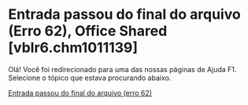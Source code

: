 
# Entrada passou do final do arquivo (Erro 62), Office Shared [vblr6.chm1011139]

Olá! Você foi redirecionado para uma das nossas páginas de Ajuda F1. Selecione o tópico que estava procurando abaixo.

[Entrada passou do final do arquivo (erro 62)](http://msdn.microsoft.com/library/cd2a6984-2dae-66f0-ee55-14372a1d5f0a%28Office.15%29.aspx)
